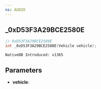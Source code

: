 ```yaml
---
ns: AUDIO
---
```

## _0xD53F3A29BCE2580E

```c
// 0xD53F3A29BCE2580E
int _0xD53F3A29BCE2580E(Vehicle vehicle);
```

```
NativeDB Introduced: v1365
```

## Parameters
* **vehicle**:
